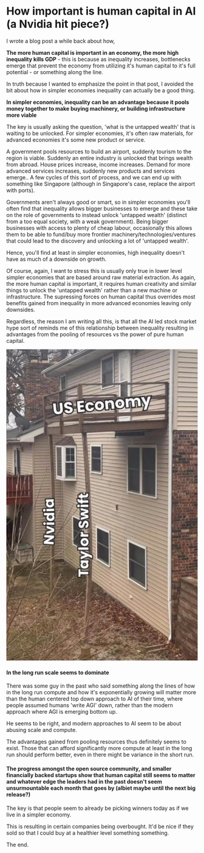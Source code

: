 # How important is human capital in AI (a Nvidia hit piece?)

I wrote a blog post a while back about how,

**The more human capital is important in an economy, the more high inequality kills GDP** - this is because as inequality increases, bottlenecks emerge that prevent the economy from utilizing it's human capital to it's full potential - or something along the line.

In truth because I wanted to emphasize the point in that post, I avoided the bit about how in simpler economies inequality can actually be a good thing.

**In simpler economies, inequality can be an advantage because it pools money together to make buying machinery, or building infrastructure more viable**

The key is usually asking the question, 'what is the untapped wealth' that is waiting to be unlocked. For simpler economies, it's often raw materials, for advanced economies it's some new product or service.

A government pools resources to build an airport, suddenly tourism to the region is viable. Suddenly an entire industry is unlocked that brings wealth from abroad. House prices increase, income increases. Demand for more advanced services increases, suddenly new products and services emerge.. A few cycles of this sort of process, and we can end up with something like Singapore (although in Singapore's case, replace the airport with ports).

Governments aren't always good or smart, so in simpler economies you'll often find that inequality allows bigger businesses to emerge and these take on the role of governments to instead unlock 'untapped wealth' (distinct from a too equal society, with a weak government). Being bigger businesses with access to plenty of cheap labour, occasionally this allows them to be able to fund/buy more frontier machinery/technologies/ventures that could lead to the discovery and unlocking a lot of 'untapped wealth'.

Hence, you'll find at least in simpler economies, high inequality doesn't have as much of a downside on growth.

Of course, again, I want to stress this is usually only true in lower level simpler economies that are based around raw material extraction. As again, the more human capital is important, it requires human creativity and similar things to unlock the 'untapped wealth' rather than a new machine or infrastructure. The supressing forces on human capital thus overrides most benefits gained from inequality in more advanced economies leaving only downsides.

Regardless, the reason I am writing all this, is that all the AI led stock market hype sort of reminds me of this relationship between inequality resulting in advantages from the pooling of resources vs the power of pure human capital.

![](../images/nvidia.jpeg)

#### In the long run scale seems to dominate

There was some guy in the past who said something along the lines of how in the long run compute and how it's exponentially growing will matter more than the human centered top down approach to AI of their time, where people assumed humans 'write AGI' down, rather than the modern approach where AGI is emerging bottom up.

He seems to be right, and modern approaches to AI seem to be about abusing scale and compute.

The advantages gained from pooling resources thus definitely seems to exist. Those that can afford significantly more compute at least in the long run should perform better, even in there might be variance in the short run.

#### The progress amongst the open source community, and smaller financially backed startups show that human capital still seems to matter and whatever edge the leaders had in the past doesn't seem unsurmountable each month that goes by (albiet maybe until the next big release?)

The key is that people seem to already be picking winners today as if we live in a simpler economy.

This is resulting in certain companies being overbought. It'd be nice if they sold so that I could buy at a healthier level something something.

The end.
